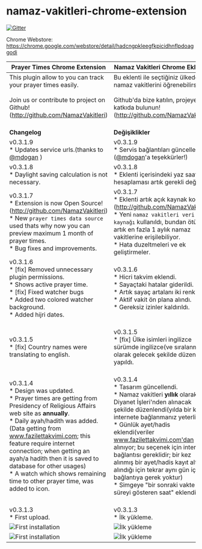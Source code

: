 # namaz-vakitleri-chrome-extension

[![Gitter](https://badges.gitter.im/Join%20Chat.svg)](https://gitter.im/NamazVakitleri/namaz-vakitleri-chrome-extension?utm_source=badge&utm_medium=badge&utm_campaign=pr-badge&utm_content=badge)

Chrome Webstore: https://chrome.google.com/webstore/detail/hadcngpkleegfkpicidhnflpdoaggodi

Prayer Times Chrome Extension |Namaz Vakitleri Chrome Eklentisi 
----------------------------------------------------- |----------------------------------------------------
 This plugin allow to you can track your prayer times easily. <br /><br /> Join us or contribute to project on Github! (http://github.com/NamazVakitleri) <br /><br /> | Bu eklenti ile seçtiğiniz ülkedeki namaz vakitlerini öğrenebilirsiniz. <br/><br/> Github'da bize katılın, projeye katkıda bulunun! (http://github.com/NamazVakitleri)<br /><br />
<b> Changelog </b> | <b>Değişiklikler</b>
v0.3.1.9 <br />* Updates service urls.(thanks to [@mdogan](https://github.com/mdogan) ) | v0.3.1.9 <br />* Servis bağlantıları güncellendi. ([@mdogan](https://github.com/mdogan)'a teşekkürler!)
v0.3.1.8 <br />* Daylight saving calculation is not necessary. | v0.3.1.8 <br />* Eklenti içerisindeki yaz saati hesaplaması artık gerekli değil.
v0.3.1.7 <br />* Extension is now Open Source!(http://github.com/NamazVakitleri) <br />* New `prayer times data source` used thats why now you can preview maximum 1 month of prayer times. <br />* Bug fixes and improvements. <br /> | v0.3.1.7 <br />* Eklenti artık açık kaynak kodlu!(http://github.com/NamazVakitleri) <br />* Yeni `namaz vakitleri veri kaynağı` kullanıldı, bundan ötürü artık en fazla 1 aylık namaz vakitlerine erişilebiliyor. <br />* Hata duzeltmeleri ve ek geliştirmeler. <br />
v0.3.1.6 <br />* [fix] Removed unnecessary plugin permissions. <br />* Shows active prayer time. <br />* [fix] Fixed watcher bugs <br />* Added two colored watcher background. <br />* Added hijri dates. <br /> <br /> | v0.3.1.6 <br />* Hicri takvim eklendi. <br />* Sayaçtaki hatalar giderildi. <br />* Artık sayaç artalanı iki renkli. <br />* Aktif vakit ön plana alındı. <br />* Gereksiz izinler kaldırıldı. <br /> <br />
v0.3.1.5 <br />* [fix] Country names were translating to english. <br /> <br /> | v0.3.1.5 <br />* [fix] Ülke isimleri ingilizce sürümde ingilizce(ve sıralanmış) olarak gelecek şekilde düzenleme yapıldı. <br /> <br />
v0.3.1.4 <br />* Design was updated. <br />* Prayer times are getting from Presidency of Religious Affairs web site as **annually**. <br />* Daily ayah/hadith was added.(Data getting from www.fazilettakvimi.com; this feature require internet connection; when getting an ayah/a hadith then it is saved to database for other usages) <br />* A watch which shows remaining time to other prayer time, was added to icon. <br /> <br /> | v0.3.1.4 <br />* Tasarım güncellendi. <br />* Namaz vakitleri **yıllık** olarak Diyanet İşleri'nden alınacak şekilde düzenlendi(yılda bir kez internete bağlanmanız yeterli) <br />* Günlük ayet/hadis eklendi(veriler www.fazilettakvimi.com'dan alınıyor; bu seçenek için internet bağlantısı gereklidir; bir kez alınmış bir ayet/hadis kayıt altına alındığı için tekrar aynı gün için bağlantıya gerek yoktur) <br />* Simgeye "bir sonraki vakte kalan süreyi gösteren saat" eklendi. <br /> <br />
v0.3.1.3 <br />* First upload. | v0.3.1.3 <br />* İlk yükleme.
![First installation](https://raw.githubusercontent.com/NamazVakitleri/namaz-vakitleri-chrome-extension/master/screenshots/1a.png "First installation") | ![İlk yükleme](https://raw.githubusercontent.com/NamazVakitleri/namaz-vakitleri-chrome-extension/master/screenshots/1b.png "İlk yükleme") 
![First installation](https://raw.githubusercontent.com/NamazVakitleri/namaz-vakitleri-chrome-extension/master/screenshots/2a.png "First installation") | ![İlk yükleme](https://raw.githubusercontent.com/NamazVakitleri/namaz-vakitleri-chrome-extension/master/screenshots/2b.png "İlk yükleme") 
